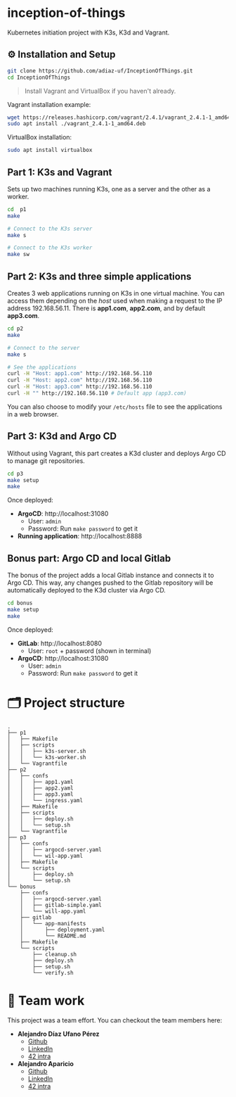 # inception-of-things

Kubernetes initiation project with K3s, K3d and Vagrant.

## ⚙️ Installation and Setup

```bash
git clone https://github.com/adiaz-uf/InceptionOfThings.git
cd InceptionOfThings
```

> Install Vagrant and VirtualBox if you haven't already.

Vagrant installation example:

```bash
wget https://releases.hashicorp.com/vagrant/2.4.1/vagrant_2.4.1-1_amd64.deb
sudo apt install ./vagrant_2.4.1-1_amd64.deb
```

VirtualBox installation:

```bash
sudo apt install virtualbox
```

## Part 1: K3s and Vagrant

Sets up two machines running K3s, one as a server and the other as a worker.

```bash
cd  p1
make

# Connect to the K3s server
make s

# Connect to the K3s worker
make sw
```

## Part 2: K3s and three simple applications

Creates 3 web applications running on K3s in one virtual machine. You can access them depending on the _host_ used when making a request to the IP address 192.168.56.11. There is **app1.com**, **app2.com**, and by default **app3.com**.

```bash
cd p2
make

# Connect to the server
make s

# See the applications
curl -H "Host: app1.com" http://192.168.56.110
curl -H "Host: app2.com" http://192.168.56.110
curl -H "Host: app3.com" http://192.168.56.110
curl -H "" http://192.168.56.110 # Default app (app3.com)
```

You can also choose to modify your `/etc/hosts` file to see the applications in a web browser.

## Part 3: K3d and Argo CD

Without using Vagrant, this part creates a K3d cluster and deploys Argo CD to manage git repositories.

```bash
cd p3
make setup
make
```

Once deployed:

-   **ArgoCD**: http://localhost:31080
    -   User: `admin`
    -   Password: Run `make password` to get it
-   **Running application**: http://localhost:8888

## Bonus part: Argo CD and local Gitlab

The bonus of the project adds a local Gitlab instance and connects it to Argo CD. This way, any changes pushed to the Gitlab repository will be automatically deployed to the K3d cluster via Argo CD.

```bash
cd bonus
make setup
make
```

Once deployed:

-   **GitLab**: http://localhost:8080
    -   User: `root` + password (shown in terminal)
-   **ArgoCD**: http://localhost:31080
    -   User: `admin`
    -   Password: Run `make password` to get it

# 🗂️ Project structure

```
.
├── p1
│   ├── Makefile
│   ├── scripts
│   │   ├── k3s-server.sh
│   │   └── k3s-worker.sh
│   └── Vagrantfile
├── p2
│   ├── confs
│   │   ├── app1.yaml
│   │   ├── app2.yaml
│   │   ├── app3.yaml
│   │   └── ingress.yaml
│   ├── Makefile
│   ├── scripts
│   │   ├── deploy.sh
│   │   └── setup.sh
│   └── Vagrantfile
├── p3
│   ├── confs
│   │   ├── argocd-server.yaml
│   │   └── wil-app.yaml
│   ├── Makefile
│   └── scripts
│       ├── deploy.sh
│       └── setup.sh
└── bonus
    ├── confs
    │   ├── argocd-server.yaml
    │   ├── gitlab-simple.yaml
    │   └── will-app.yaml
    ├── gitlab
    │   └── app-manifests
    │       ├── deployment.yaml
    │       └── README.md
    ├── Makefile
    └── scripts
        ├── cleanup.sh
        ├── deploy.sh
        ├── setup.sh
        └── verify.sh
```

# 💪 Team work

This project was a team effort. You can checkout the team members here:

-   **Alejandro Díaz Ufano Pérez**
    -   [Github](https://github.com/adiaz-uf)
    -   [LinkedIn](https://www.linkedin.com/in/alejandro-d%C3%ADaz-35a996303/)
    -   [42 intra](https://profile.intra.42.fr/users/adiaz-uf)
-   **Alejandro Aparicio**
    -   [Github](https://github.com/magnitopic)
    -   [LinkedIn](https://www.linkedin.com/in/magnitopic/)
    -   [42 intra](https://profile.intra.42.fr/users/alaparic)
